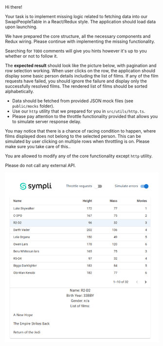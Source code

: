 Hi there!

Your task is to implement missing logic related to fetching data into our SwapiPeopleTable in a React/Redux style. The application should load data upon launching.

We have prepared the core structure, all the necessary components and Redux wiring. Please continue with implementing the missing functionality.

Searching for `TODO` comments will give you hints however it's up to you whether or not to follow it.

The **expected result** should look like the picture below, with pagination and row selection working.
When user clicks on the row, the application should display some basic person details including the list of films.
If any of the film requests have failed, you should ignore the failure and display only the successfully resolved films.
The rendered list of films should be sorted alphabetically.

- Data should be fetched from provided JSON mock files (see `public/mocks` folder).
- Use our `http` utility that we prepared for you in `src/utils/http.ts`.
- Please pay attention to the throttle functionality provided that allows you to simulate server response delay.

You may notice that there is a chance of racing condition to happen, where films displayed does not belong to the selected person. This can be simulated by user clicking on multiple rows when throttling is on. Please make sure you take care of this..

You are allowed to modify any of the core functionality except `http` utility.

Please do not call any external API.

![Expected result](./public/example.png)
